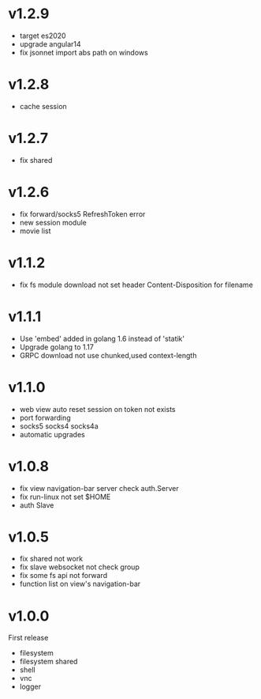# v1.2.9
* target es2020
* upgrade angular14
* fix jsonnet import  abs path on windows


# v1.2.8
* cache session

# v1.2.7
* fix shared

# v1.2.6

* fix forward/socks5 RefreshToken error
* new session module
* movie list

# v1.1.2

* fix fs module download not set header Content-Disposition for filename

# v1.1.1

* Use 'embed' added in golang 1.6 instead of 'statik'
* Upgrade golang to 1.17
* GRPC download not use chunked,used context-length

# v1.1.0

* web view auto reset session on token not exists 
* port forwarding
* socks5 socks4 socks4a
* automatic upgrades

# v1.0.8

* fix view navigation-bar server check auth.Server 
* fix run-linux not set $HOME
* auth Slave

# v1.0.5

* fix shared not work
* fix slave websocket not check group
* fix some fs api not forward
* function list on view's navigation-bar

# v1.0.0

First release

* filesystem
* filesystem shared 
* shell
* vnc
* logger
